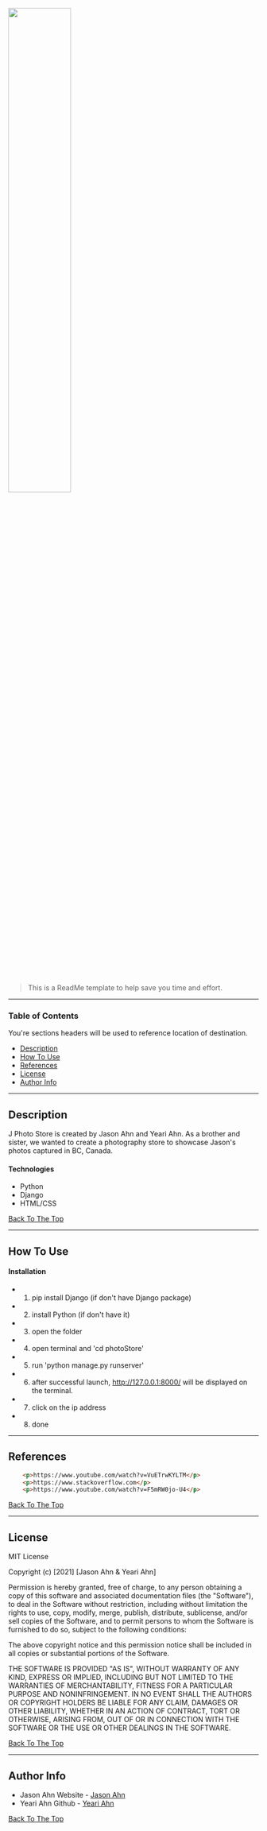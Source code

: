 <a href="#"><img width="50%" height="auto" src="https://i.ibb.co/RN2vzkT/JPhoto.png" height="80px"/></a>

> This is a ReadMe template to help save you time and effort.

---

### Table of Contents
You're sections headers will be used to reference location of destination.

- [Description](#description)
- [How To Use](#how-to-use)
- [References](#references)
- [License](#license)
- [Author Info](#author-info)

---

## Description

J Photo Store is created by Jason Ahn and Yeari Ahn. As a brother and sister, we wanted to create a photography store to showcase Jason's photos captured in BC, Canada. 

#### Technologies

- Python
- Django
- HTML/CSS

[Back To The Top](#read-me-template)

---

## How To Use

#### Installation

- 1. pip install Django (if don't have Django package)
- 2. install Python (if don't have it)
- 3. open the folder
- 4. open terminal and 'cd photoStore'
- 5. run 'python manage.py runserver'
- 6. after successful launch, http://127.0.0.1:8000/ will be displayed on the terminal.
- 7. click on the ip address
- 8. done

---

## References

```html
    <p>https://www.youtube.com/watch?v=VuETrwKYLTM</p>
    <p>https://www.stackoverflow.com</p>
    <p>https://www.youtube.com/watch?v=F5mRW0jo-U4</p>
```

[Back To The Top](#read-me-template)

---

## License

MIT License

Copyright (c) [2021] [Jason Ahn & Yeari Ahn]

Permission is hereby granted, free of charge, to any person obtaining a copy
of this software and associated documentation files (the "Software"), to deal
in the Software without restriction, including without limitation the rights
to use, copy, modify, merge, publish, distribute, sublicense, and/or sell
copies of the Software, and to permit persons to whom the Software is
furnished to do so, subject to the following conditions:

The above copyright notice and this permission notice shall be included in all
copies or substantial portions of the Software.

THE SOFTWARE IS PROVIDED "AS IS", WITHOUT WARRANTY OF ANY KIND, EXPRESS OR
IMPLIED, INCLUDING BUT NOT LIMITED TO THE WARRANTIES OF MERCHANTABILITY,
FITNESS FOR A PARTICULAR PURPOSE AND NONINFRINGEMENT. IN NO EVENT SHALL THE
AUTHORS OR COPYRIGHT HOLDERS BE LIABLE FOR ANY CLAIM, DAMAGES OR OTHER
LIABILITY, WHETHER IN AN ACTION OF CONTRACT, TORT OR OTHERWISE, ARISING FROM,
OUT OF OR IN CONNECTION WITH THE SOFTWARE OR THE USE OR OTHER DEALINGS IN THE
SOFTWARE.

[Back To The Top](#read-me-template)

---

## Author Info

- Jason Ahn Website - [Jason Ahn](https://www.jasonahn.com)
- Yeari Ahn Github - [Yeari Ahn](https://github.com/ahnrachel)

[Back To The Top](#read-me-template)
